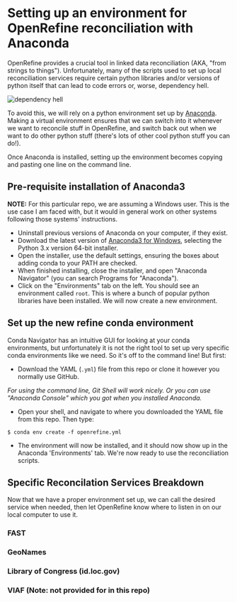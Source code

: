 # Setting up an environment for OpenRefine reconciliation with Anaconda

OpenRefine provides a crucial tool in linked data reconciliation (AKA, "from strings to things"). Unfortunately, many of the scripts used to set up local reconciliation services require certain python libraries and/or versions of python itself that can lead to code errors or, worse, dependency hell.  

![dependency hell](https://i0.wp.com/imgs.xkcd.com/comics/cautionary.png)


To avoid this, we will rely on a python environment set up by [Anaconda](https://conda.io/docs/intro.html). Making a virtual environment ensures that we can switch into it whenever we want to reconcile stuff in OpenRefine, and switch back out when we want to do other python stuff (there's lots of other cool python stuff you can do!).  

Once Anaconda is installed, setting up the environment becomes copying and pasting one line on the command line.  

## Pre-requisite installation of Anaconda3

**NOTE:** For this particular repo, we are assuming a Windows user. This is the use case I am faced with, but it would in general work on other systems following those systems' instructions.  

+ Uninstall previous versions of Anaconda on your computer, if they exist.
+ Download the latest version of [Anaconda3 for Windows](https://www.continuum.io/downloads), selecting the Python 3.x version 64-bit installer.  
+ Open the installer, use the default settings, ensuring the boxes about adding conda to your PATH are checked.
+ When finished installing, close the installer, and open "Anaconda Navigator" (you can search Programs for "Anaconda").
+ Click on the "Environments" tab on the left. You should see an environment called `root`. This is where a bunch of popular python libraries have been installed. We will now create a new environment.  

## Set up the new refine conda environment

Conda Navigator has an intuitive GUI for looking at your conda environments, but unfortunately it is not the right tool to set up very specific conda environments like we need. So it's off to the command line! But first:  

+ Download the YAML (`.yml`) file from this repo or clone it however you normally use GitHub.

_For using the command line, Git Shell will work nicely. Or you can use "Anaconda Console" which you got when you installed Anaconda._  

+ Open your shell, and navigate to where you downloaded the YAML file from this repo. Then type:
```
$ conda env create -f openrefine.yml
```  

+ The environment will now be installed, and it should now show up in the Anaconda 'Environments' tab. We're now ready to use the reconciliation scripts.

## Specific Reconcilation Services Breakdown

Now that we have a proper environment set up, we can call the desired service when needed, then let OpenRefine know where to listen in on our local computer to use it.

### FAST

### GeoNames

### Library of Congress (id.loc.gov)

### VIAF (Note: not provided for in this repo)
